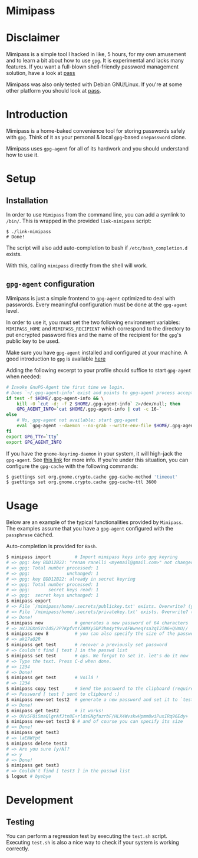 Mimipass
========

# Disclaimer

Mimipass is a simple tool I hacked in like, 5 hours, for my own amusement and to
learn a bit about how to use `gpg`. It is experimental and lacks many features. If
you want a full-blown shell-friendly password management solution, have a look
at [pass](http://www.passwordstore.org/)

Mimipass was also only tested with Debian GNU/Linux. If you're at some other
platform you should look at [pass](http://www.passwordstore.org/).

# Introduction

Mimipass is a home-baked convenience tool for storing passwords safely with
`gpg`. Think of it as your personal & local `gpg`-based `onepassword` clone.

Mimipass uses `gpg-agent` for all of its hardwork and you should understand how to
use it.

# Setup

## Installation

In order to use `Mimipass` from the command line, you can add a symlink to
`/bin/`. This is wrapped in the provided `link-mimipass` script:

```
$ ./link-mimipass
# Done!
```

The script will also add auto-completion to bash if `/etc/bash_completion.d`
exists.

With this, calling `mimipass` directly from the shell will work.

## `gpg-agent` configuration

Mimipass is just a simple frontend to `gpg-agent` optimized to deal with
passwords. Every meaningful configuration must be done at the `gpg-agent` level.

In order to use it, you must set the two following environment variables:
`MIMIPASS_HOME` and `MIMIPASS_RECIPIENT` which correspond to the directory to
put encrypted password files and the name of the recipient for the `gpg`'s
public key to be used.

Make sure you have `gpg-agent` installed and configured at your machine. A good
introduction to `gpg` is available
[here](http://www.ianatkinson.net/computing/gnupg.htm)

Adding the following excerpt to your profile should suffice to start `gpg-agent`
when needed:

```sh
# Invoke GnuPG-Agent the first time we login.
# Does `~/.gpg-agent-info' exist and points to gpg-agent process accepting signals?
if test -f $HOME/.gpg-agent-info && \
    kill -0 `cut -d: -f 2 $HOME/.gpg-agent-info` 2>/dev/null; then
    GPG_AGENT_INFO=`cat $HOME/.gpg-agent-info | cut -c 16-`
else
    # No, gpg-agent not available; start gpg-agent
    eval `gpg-agent --daemon --no-grab --write-env-file $HOME/.gpg-agent-info`
fi
export GPG_TTY=`tty`
export GPG_AGENT_INFO
```

If you have the `gnome-keyring-daemon` in your system, it will high-jack the
`gpg-agent`. See [this link](http://wiki.gnupg.org/GnomeKeyring) for more info.
If you're under this situation, you can configure the `gpg-cache` with the
following commands:

```sh
$ gsettings set org.gnome.crypto.cache gpg-cache-method 'timeout'
$ gsettings set org.gnome.crypto.cache gpg-cache-ttl 3600
```

# Usage

Below are an example of the typical functionalities provided by `Mimipass`. The
examples assume that you have a `gpg-agent` configured with the `passphrase`
cached.

Auto-completion is provided for `Bash`.

```sh
$ mimipass import         # Import mimipass keys into gpg keyring
# => gpg: key BDD12B22: "renan ranelli <myemail@gmail.com>" not changed
# => gpg: Total number processed: 1
# => gpg:              unchanged: 1
# => gpg: key BDD12B22: already in secret keyring
# => gpg: Total number processed: 1
# => gpg:       secret keys read: 1
# => gpg:  secret keys unchanged: 1
$ mimipass export
# => File `/mimipass/home/.secrets/publickey.txt' exists. Overwrite? (y/N) y
# => File `/mimipass/home/.secrets/privatekey.txt' exists. Overwrite? (y/N) y
# => Done!
$ mimipass new            # generates a new password of 64 characters
# => aVJ3OXn5VnIdS/2P7KpfvtYZANXy5DP3hm4yt9vvAFWwneqYsa3qIJiN6+QVmU//
$ mimipass new 8          # you can also specify the size of the password
# => ak17aQ2R
$ mimipass get test       # recover a previously set password
# => Couldn't find [ test ] in the passwd list
$ mimipass set test       # ops. We forgot to set it. let's do it now
# => Type the text. Press C-d when done.
# => 1234
# => Done!
$ mimipass get test       # Voilá !
# => 1234
$ mimipass copy test      # Send the password to the clipboard (requires xclip)
# => Password [ test ] sent to clipboard :)
$ mimipass new-set test2  # generate a new password and set it to `test2`
# => Done!
$ mimipass get test2      # it works!
# => OVv5FQi5maQlgrAfJtn8E+rldsGNgfazrbF/HLX4WvskwHpmm8wiPuxIRq96Edy+
$ mimipass new-set test3 8 # and of course you can specify its size
# => Done!
$ mimipass get test3
# => laENWYpt
$ mimipass delete test3
# => Are you sure [y/N]?
# => y
# => Done!
$ mimipass get test3
# => Couldn't find [ test3 ] in the passwd list
$ logout # byebye
```

# Development

## Testing

You can perform a regression test by executing the `test.sh` script. Executing
`test.sh` is also a nice way to check if your system is working correctly.
